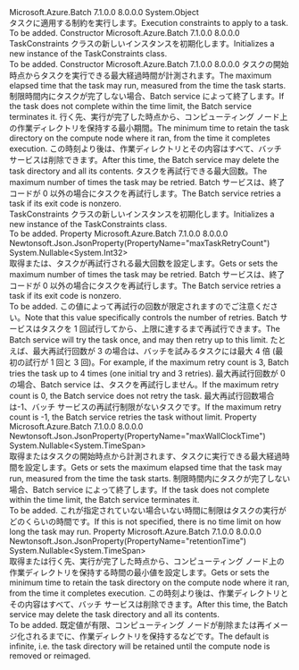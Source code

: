 <Type Name="TaskConstraints" FullName="Microsoft.Azure.Batch.Protocol.Models.TaskConstraints">
  <TypeSignature Language="C#" Value="public class TaskConstraints" />
  <TypeSignature Language="ILAsm" Value=".class public auto ansi beforefieldinit TaskConstraints extends System.Object" />
  <TypeSignature Language="DocId" Value="T:Microsoft.Azure.Batch.Protocol.Models.TaskConstraints" />
  <TypeSignature Language="VB.NET" Value="Public Class TaskConstraints" />
  <TypeSignature Language="F#" Value="type TaskConstraints = class" />
  <AssemblyInfo>
    <AssemblyName>Microsoft.Azure.Batch</AssemblyName>
    <AssemblyVersion>7.1.0.0</AssemblyVersion>
    <AssemblyVersion>8.0.0.0</AssemblyVersion>
  </AssemblyInfo>
  <Base>
    <BaseTypeName>System.Object</BaseTypeName>
  </Base>
  <Interfaces />
  <Docs>
    <summary>
            <span data-ttu-id="b84ac-101">タスクに適用する制約を実行します。</span><span class="sxs-lookup"><span data-stu-id="b84ac-101">Execution constraints to apply to a task.</span></span>
            </summary>
    <remarks>To be added.</remarks>
  </Docs>
  <Members>
    <Member MemberName=".ctor">
      <MemberSignature Language="C#" Value="public TaskConstraints ();" />
      <MemberSignature Language="ILAsm" Value=".method public hidebysig specialname rtspecialname instance void .ctor() cil managed" />
      <MemberSignature Language="DocId" Value="M:Microsoft.Azure.Batch.Protocol.Models.TaskConstraints.#ctor" />
      <MemberSignature Language="VB.NET" Value="Public Sub New ()" />
      <MemberType>Constructor</MemberType>
      <AssemblyInfo>
        <AssemblyName>Microsoft.Azure.Batch</AssemblyName>
        <AssemblyVersion>7.1.0.0</AssemblyVersion>
        <AssemblyVersion>8.0.0.0</AssemblyVersion>
      </AssemblyInfo>
      <Parameters />
      <Docs>
        <summary>
            <span data-ttu-id="b84ac-102">TaskConstraints クラスの新しいインスタンスを初期化します。</span><span class="sxs-lookup"><span data-stu-id="b84ac-102">Initializes a new instance of the TaskConstraints class.</span></span>
            </summary>
        <remarks>To be added.</remarks>
      </Docs>
    </Member>
    <Member MemberName=".ctor">
      <MemberSignature Language="C#" Value="public TaskConstraints (Nullable&lt;TimeSpan&gt; maxWallClockTime = null, Nullable&lt;TimeSpan&gt; retentionTime = null, Nullable&lt;int&gt; maxTaskRetryCount = null);" />
      <MemberSignature Language="ILAsm" Value=".method public hidebysig specialname rtspecialname instance void .ctor(valuetype System.Nullable`1&lt;valuetype System.TimeSpan&gt; maxWallClockTime, valuetype System.Nullable`1&lt;valuetype System.TimeSpan&gt; retentionTime, valuetype System.Nullable`1&lt;int32&gt; maxTaskRetryCount) cil managed" />
      <MemberSignature Language="DocId" Value="M:Microsoft.Azure.Batch.Protocol.Models.TaskConstraints.#ctor(System.Nullable{System.TimeSpan},System.Nullable{System.TimeSpan},System.Nullable{System.Int32})" />
      <MemberSignature Language="VB.NET" Value="Public Sub New (Optional maxWallClockTime As Nullable(Of TimeSpan) = null, Optional retentionTime As Nullable(Of TimeSpan) = null, Optional maxTaskRetryCount As Nullable(Of Integer) = null)" />
      <MemberSignature Language="F#" Value="new Microsoft.Azure.Batch.Protocol.Models.TaskConstraints : Nullable&lt;TimeSpan&gt; * Nullable&lt;TimeSpan&gt; * Nullable&lt;int&gt; -&gt; Microsoft.Azure.Batch.Protocol.Models.TaskConstraints" Usage="new Microsoft.Azure.Batch.Protocol.Models.TaskConstraints (maxWallClockTime, retentionTime, maxTaskRetryCount)" />
      <MemberType>Constructor</MemberType>
      <AssemblyInfo>
        <AssemblyName>Microsoft.Azure.Batch</AssemblyName>
        <AssemblyVersion>7.1.0.0</AssemblyVersion>
        <AssemblyVersion>8.0.0.0</AssemblyVersion>
      </AssemblyInfo>
      <Parameters>
        <Parameter Name="maxWallClockTime" Type="System.Nullable&lt;System.TimeSpan&gt;" />
        <Parameter Name="retentionTime" Type="System.Nullable&lt;System.TimeSpan&gt;" />
        <Parameter Name="maxTaskRetryCount" Type="System.Nullable&lt;System.Int32&gt;" />
      </Parameters>
      <Docs>
        <param name="maxWallClockTime"><span data-ttu-id="b84ac-103">タスクの開始時点からタスクを実行できる最大経過時間が計測されます。</span><span class="sxs-lookup"><span data-stu-id="b84ac-103">The maximum elapsed time that the task may run, measured from the time the task starts.</span></span> <span data-ttu-id="b84ac-104">制限時間内にタスクが完了しない場合、Batch service によって終了します。</span><span class="sxs-lookup"><span data-stu-id="b84ac-104">If the task does not complete within the time limit, the Batch service terminates it.</span></span></param>
        <param name="retentionTime"><span data-ttu-id="b84ac-105">行く先、実行が完了した時点から、コンピューティング ノード上の作業ディレクトリを保持する最小期間。</span><span class="sxs-lookup"><span data-stu-id="b84ac-105">The minimum time to retain the task directory on the compute node where it ran, from the time it completes execution.</span></span> <span data-ttu-id="b84ac-106">この時刻より後は、作業ディレクトリとその内容はすべて、バッチ サービスは削除できます。</span><span class="sxs-lookup"><span data-stu-id="b84ac-106">After this time, the Batch service may delete the task directory and all its contents.</span></span></param>
        <param name="maxTaskRetryCount"><span data-ttu-id="b84ac-107">タスクを再試行できる最大回数。</span><span class="sxs-lookup"><span data-stu-id="b84ac-107">The maximum number of times the task may be retried.</span></span> <span data-ttu-id="b84ac-108">Batch サービスは、終了コードが 0 以外の場合にタスクを再試行します。</span><span class="sxs-lookup"><span data-stu-id="b84ac-108">The Batch service retries a task if its exit code is nonzero.</span></span></param>
        <summary>
            <span data-ttu-id="b84ac-109">TaskConstraints クラスの新しいインスタンスを初期化します。</span><span class="sxs-lookup"><span data-stu-id="b84ac-109">Initializes a new instance of the TaskConstraints class.</span></span>
            </summary>
        <remarks>To be added.</remarks>
      </Docs>
    </Member>
    <Member MemberName="MaxTaskRetryCount">
      <MemberSignature Language="C#" Value="public Nullable&lt;int&gt; MaxTaskRetryCount { get; set; }" />
      <MemberSignature Language="ILAsm" Value=".property instance valuetype System.Nullable`1&lt;int32&gt; MaxTaskRetryCount" />
      <MemberSignature Language="DocId" Value="P:Microsoft.Azure.Batch.Protocol.Models.TaskConstraints.MaxTaskRetryCount" />
      <MemberSignature Language="VB.NET" Value="Public Property MaxTaskRetryCount As Nullable(Of Integer)" />
      <MemberSignature Language="F#" Value="member this.MaxTaskRetryCount : Nullable&lt;int&gt; with get, set" Usage="Microsoft.Azure.Batch.Protocol.Models.TaskConstraints.MaxTaskRetryCount" />
      <MemberType>Property</MemberType>
      <AssemblyInfo>
        <AssemblyName>Microsoft.Azure.Batch</AssemblyName>
        <AssemblyVersion>7.1.0.0</AssemblyVersion>
        <AssemblyVersion>8.0.0.0</AssemblyVersion>
      </AssemblyInfo>
      <Attributes>
        <Attribute>
          <AttributeName>Newtonsoft.Json.JsonProperty(PropertyName="maxTaskRetryCount")</AttributeName>
        </Attribute>
      </Attributes>
      <ReturnValue>
        <ReturnType>System.Nullable&lt;System.Int32&gt;</ReturnType>
      </ReturnValue>
      <Docs>
        <summary>
            <span data-ttu-id="b84ac-110">取得または、タスクが再試行される最大回数を設定します。</span><span class="sxs-lookup"><span data-stu-id="b84ac-110">Gets or sets the maximum number of times the task may be retried.</span></span>
            <span data-ttu-id="b84ac-111">Batch サービスは、終了コードが 0 以外の場合にタスクを再試行します。</span><span class="sxs-lookup"><span data-stu-id="b84ac-111">The Batch service retries a task if its exit code is nonzero.</span></span>
            </summary>
        <value>To be added.</value>
        <remarks>
            <span data-ttu-id="b84ac-112">この値によって再試行の回数が限定されますのでご注意ください。</span><span class="sxs-lookup"><span data-stu-id="b84ac-112">Note that this value specifically controls the number of retries.</span></span>
            <span data-ttu-id="b84ac-113">Batch サービスはタスクを 1 回試行してから、上限に達するまで再試行できます。</span><span class="sxs-lookup"><span data-stu-id="b84ac-113">The Batch service will try the task once, and may then retry up to this limit.</span></span> <span data-ttu-id="b84ac-114">たとえば、最大再試行回数が 3 の場合は、バッチを試みるタスクには最大 4 倍 (最初の試行が 1 回と 3 回)。</span><span class="sxs-lookup"><span data-stu-id="b84ac-114">For example, if the maximum retry count is 3, Batch tries the task up to 4 times (one initial try and 3 retries).</span></span> <span data-ttu-id="b84ac-115">最大再試行回数が 0 の場合、Batch service は、タスクを再試行しません。</span><span class="sxs-lookup"><span data-stu-id="b84ac-115">If the maximum retry count is 0, the Batch service does not retry the task.</span></span> <span data-ttu-id="b84ac-116">最大再試行回数場合は-1、バッチ サービスの再試行制限がないタスクです。</span><span class="sxs-lookup"><span data-stu-id="b84ac-116">If the maximum retry count is -1, the Batch service retries the task without limit.</span></span>
            </remarks>
      </Docs>
    </Member>
    <Member MemberName="MaxWallClockTime">
      <MemberSignature Language="C#" Value="public Nullable&lt;TimeSpan&gt; MaxWallClockTime { get; set; }" />
      <MemberSignature Language="ILAsm" Value=".property instance valuetype System.Nullable`1&lt;valuetype System.TimeSpan&gt; MaxWallClockTime" />
      <MemberSignature Language="DocId" Value="P:Microsoft.Azure.Batch.Protocol.Models.TaskConstraints.MaxWallClockTime" />
      <MemberSignature Language="VB.NET" Value="Public Property MaxWallClockTime As Nullable(Of TimeSpan)" />
      <MemberSignature Language="F#" Value="member this.MaxWallClockTime : Nullable&lt;TimeSpan&gt; with get, set" Usage="Microsoft.Azure.Batch.Protocol.Models.TaskConstraints.MaxWallClockTime" />
      <MemberType>Property</MemberType>
      <AssemblyInfo>
        <AssemblyName>Microsoft.Azure.Batch</AssemblyName>
        <AssemblyVersion>7.1.0.0</AssemblyVersion>
        <AssemblyVersion>8.0.0.0</AssemblyVersion>
      </AssemblyInfo>
      <Attributes>
        <Attribute>
          <AttributeName>Newtonsoft.Json.JsonProperty(PropertyName="maxWallClockTime")</AttributeName>
        </Attribute>
      </Attributes>
      <ReturnValue>
        <ReturnType>System.Nullable&lt;System.TimeSpan&gt;</ReturnType>
      </ReturnValue>
      <Docs>
        <summary>
            <span data-ttu-id="b84ac-117">取得またはタスクの開始時点から計測されます、タスクに実行できる最大経過時間を設定します。</span><span class="sxs-lookup"><span data-stu-id="b84ac-117">Gets or sets the maximum elapsed time that the task may run, measured from the time the task starts.</span></span> <span data-ttu-id="b84ac-118">制限時間内にタスクが完了しない場合、Batch service によって終了します。</span><span class="sxs-lookup"><span data-stu-id="b84ac-118">If the task does not complete within the time limit, the Batch service terminates it.</span></span>
            </summary>
        <value>To be added.</value>
        <remarks>
            <span data-ttu-id="b84ac-119">これが指定されていない場合いない時間に制限はタスクの実行がどのくらいの時間です。</span><span class="sxs-lookup"><span data-stu-id="b84ac-119">If this is not specified, there is no time limit on how long the task may run.</span></span>
            </remarks>
      </Docs>
    </Member>
    <Member MemberName="RetentionTime">
      <MemberSignature Language="C#" Value="public Nullable&lt;TimeSpan&gt; RetentionTime { get; set; }" />
      <MemberSignature Language="ILAsm" Value=".property instance valuetype System.Nullable`1&lt;valuetype System.TimeSpan&gt; RetentionTime" />
      <MemberSignature Language="DocId" Value="P:Microsoft.Azure.Batch.Protocol.Models.TaskConstraints.RetentionTime" />
      <MemberSignature Language="VB.NET" Value="Public Property RetentionTime As Nullable(Of TimeSpan)" />
      <MemberSignature Language="F#" Value="member this.RetentionTime : Nullable&lt;TimeSpan&gt; with get, set" Usage="Microsoft.Azure.Batch.Protocol.Models.TaskConstraints.RetentionTime" />
      <MemberType>Property</MemberType>
      <AssemblyInfo>
        <AssemblyName>Microsoft.Azure.Batch</AssemblyName>
        <AssemblyVersion>7.1.0.0</AssemblyVersion>
        <AssemblyVersion>8.0.0.0</AssemblyVersion>
      </AssemblyInfo>
      <Attributes>
        <Attribute>
          <AttributeName>Newtonsoft.Json.JsonProperty(PropertyName="retentionTime")</AttributeName>
        </Attribute>
      </Attributes>
      <ReturnValue>
        <ReturnType>System.Nullable&lt;System.TimeSpan&gt;</ReturnType>
      </ReturnValue>
      <Docs>
        <summary>
            <span data-ttu-id="b84ac-120">取得または行く先、実行が完了した時点から、コンピューティング ノード上の作業ディレクトリを保持する時間の最小値を設定します。</span><span class="sxs-lookup"><span data-stu-id="b84ac-120">Gets or sets the minimum time to retain the task directory on the compute node where it ran, from the time it completes execution.</span></span>
            <span data-ttu-id="b84ac-121">この時刻より後は、作業ディレクトリとその内容はすべて、バッチ サービスは削除できます。</span><span class="sxs-lookup"><span data-stu-id="b84ac-121">After this time, the Batch service may delete the task directory and all its contents.</span></span>
            </summary>
        <value>To be added.</value>
        <remarks>
            <span data-ttu-id="b84ac-122">既定値が有限、コンピューティング ノードが削除または再イメージ化されるまでに、作業ディレクトリを保持するなどです。</span><span class="sxs-lookup"><span data-stu-id="b84ac-122">The default is infinite, i.e. the task directory will be retained until the compute node is removed or reimaged.</span></span>
            </remarks>
      </Docs>
    </Member>
  </Members>
</Type>